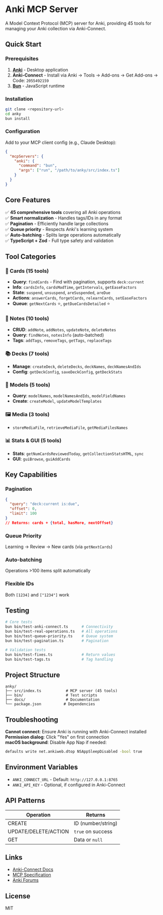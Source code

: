 # Anki MCP Server

A Model Context Protocol (MCP) server for Anki, providing 45 tools for managing your Anki collection via Anki-Connect.

## Quick Start

### Prerequisites
1. **[Anki](https://apps.ankiweb.net/)** - Desktop application
2. **Anki-Connect** - Install via Anki → Tools → Add-ons → Get Add-ons → Code: `2055492159`
3. **[Bun](https://bun.sh)** - JavaScript runtime

### Installation
```bash
git clone <repository-url>
cd anky
bun install
```

### Configuration
Add to your MCP client config (e.g., Claude Desktop):
```json
{
  "mcpServers": {
    "anki": {
      "command": "bun",
      "args": ["run", "/path/to/anky/src/index.ts"]
    }
  }
}
```

## Core Features

✅ **45 comprehensive tools** covering all Anki operations  
✅ **Smart normalization** - Handles tags/IDs in any format  
✅ **Pagination** - Efficiently handle large collections  
✅ **Queue priority** - Respects Anki's learning system  
✅ **Auto-batching** - Splits large operations automatically  
✅ **TypeScript + Zod** - Full type safety and validation  

## Tool Categories

### 📇 Cards (15 tools)
- **Query**: `findCards` - Find with pagination, supports `deck:current`
- **Info**: `cardsInfo`, `cardsModTime`, `getIntervals`, `getEaseFactors`
- **State**: `suspend`, `unsuspend`, `areSuspended`, `areDue`
- **Actions**: `answerCards`, `forgetCards`, `relearnCards`, `setEaseFactors`
- **Queue**: `getNextCards` ⭐, `getDueCardsDetailed` ⭐

### 📝 Notes (10 tools)
- **CRUD**: `addNote`, `addNotes`, `updateNote`, `deleteNotes`
- **Query**: `findNotes`, `notesInfo` (auto-batched)
- **Tags**: `addTags`, `removeTags`, `getTags`, `replaceTags`

### 📚 Decks (7 tools)
- **Manage**: `createDeck`, `deleteDecks`, `deckNames`, `deckNamesAndIds`
- **Config**: `getDeckConfig`, `saveDeckConfig`, `getDeckStats`

### 🎨 Models (5 tools)
- **Query**: `modelNames`, `modelNamesAndIds`, `modelFieldNames`
- **Create**: `createModel`, `updateModelTemplates`

### 🖼️ Media (3 tools)
- `storeMediaFile`, `retrieveMediaFile`, `getMediaFilesNames`

### 📊 Stats & GUI (5 tools)
- **Stats**: `getNumCardsReviewedToday`, `getCollectionStatsHTML`, `sync`
- **GUI**: `guiBrowse`, `guiAddCards`

## Key Capabilities

### Pagination
```json
{
  "query": "deck:current is:due",
  "offset": 0,
  "limit": 100
}
// Returns: cards + {total, hasMore, nextOffset}
```

### Queue Priority
Learning → Review → New cards (via `getNextCards`)

### Auto-batching
Operations >100 items split automatically

### Flexible IDs
Both `[1234]` and `["1234"]` work

## Testing

```bash
# Core tests
bun bin/test-anki-connect.ts      # Connectivity
bun bin/test-real-operations.ts   # All operations
bun bin/test-queue-priority.ts    # Queue system
bun bin/test-pagination.ts        # Pagination

# Validation tests  
bun bin/test-fixes.ts             # Return values
bun bin/test-tags.ts              # Tag handling
```

## Project Structure

```
anky/
├── src/index.ts           # MCP server (45 tools)
├── bin/                   # Test scripts
├── docs/                  # Documentation
└── package.json          # Dependencies
```

## Troubleshooting

**Cannot connect**: Ensure Anki is running with Anki-Connect installed  
**Permission dialog**: Click "Yes" on first connection  
**macOS background**: Disable App Nap if needed:
```bash
defaults write net.ankiweb.dtop NSAppSleepDisabled -bool true
```

## Environment Variables

- `ANKI_CONNECT_URL` - Default: `http://127.0.0.1:8765`
- `ANKI_API_KEY` - Optional, if configured in Anki-Connect

## API Patterns

| Operation | Returns |
|-----------|---------|
| CREATE | ID (number/string) |
| UPDATE/DELETE/ACTION | `true` on success |
| GET | Data or `null` |

## Links

- [Anki-Connect Docs](https://github.com/FooSoft/anki-connect)
- [MCP Specification](https://modelcontextprotocol.io)
- [Anki Forums](https://forums.ankiweb.net)

## License

MIT